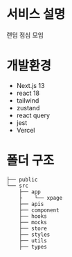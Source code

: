 # 서비스 설명
랜덤 점심 모임 

# 개발환경
- Next.js 13
- react 18
- tailwind
- zustand
- react query
- jest
- Vercel

# 폴더 구조
```
├── public
└── src
    ├── app
    ├    └── xpage
    ├── apis
    ├── component
    ├── hooks
    ├── mocks
    ├── store
    ├── styles
    ├── utils
    ├── types     
```
# 